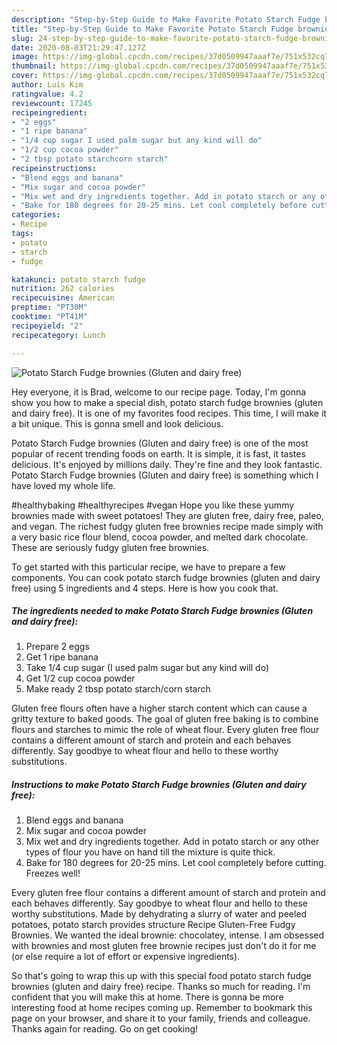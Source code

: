 ```yaml
---
description: "Step-by-Step Guide to Make Favorite Potato Starch Fudge brownies (Gluten and dairy free)"
title: "Step-by-Step Guide to Make Favorite Potato Starch Fudge brownies (Gluten and dairy free)"
slug: 24-step-by-step-guide-to-make-favorite-potato-starch-fudge-brownies-gluten-and-dairy-free
date: 2020-08-03T21:29:47.127Z
image: https://img-global.cpcdn.com/recipes/37d0509947aaaf7e/751x532cq70/potato-starch-fudge-brownies-gluten-and-dairy-free-recipe-main-photo.jpg
thumbnail: https://img-global.cpcdn.com/recipes/37d0509947aaaf7e/751x532cq70/potato-starch-fudge-brownies-gluten-and-dairy-free-recipe-main-photo.jpg
cover: https://img-global.cpcdn.com/recipes/37d0509947aaaf7e/751x532cq70/potato-starch-fudge-brownies-gluten-and-dairy-free-recipe-main-photo.jpg
author: Luis Kim
ratingvalue: 4.2
reviewcount: 17245
recipeingredient:
- "2 eggs"
- "1 ripe banana"
- "1/4 cup sugar I used palm sugar but any kind will do"
- "1/2 cup cocoa powder"
- "2 tbsp potato starchcorn starch"
recipeinstructions:
- "Blend eggs and banana"
- "Mix sugar and cocoa powder"
- "Mix wet and dry ingredients together. Add in potato starch or any other types of flour you have on hand till the mixture is quite thick."
- "Bake for 180 degrees for 20-25 mins. Let cool completely before cutting. Freezes well!"
categories:
- Recipe
tags:
- potato
- starch
- fudge

katakunci: potato starch fudge 
nutrition: 262 calories
recipecuisine: American
preptime: "PT30M"
cooktime: "PT41M"
recipeyield: "2"
recipecategory: Lunch

---
```



![Potato Starch Fudge brownies (Gluten and dairy free)](https://img-global.cpcdn.com/recipes/37d0509947aaaf7e/751x532cq70/potato-starch-fudge-brownies-gluten-and-dairy-free-recipe-main-photo.jpg)

Hey everyone, it is Brad, welcome to our recipe page. Today, I'm gonna show you how to make a special dish, potato starch fudge brownies (gluten and dairy free). It is one of my favorites food recipes. This time, I will make it a bit unique. This is gonna smell and look delicious.

Potato Starch Fudge brownies (Gluten and dairy free) is one of the most popular of recent trending foods on earth. It is simple, it is fast, it tastes delicious. It's enjoyed by millions daily. They're fine and they look fantastic. Potato Starch Fudge brownies (Gluten and dairy free) is something which I have loved my whole life.

#healthybaking #healthyrecipes #vegan Hope you like these yummy brownies made with sweet potatoes! They are gluten free, dairy free, paleo, and vegan. The richest fudgy gluten free brownies recipe made simply with a very basic rice flour blend, cocoa powder, and melted dark chocolate. These are seriously fudgy gluten free brownies.


To get started with this particular recipe, we have to prepare a few components. You can cook potato starch fudge brownies (gluten and dairy free) using 5 ingredients and 4 steps. Here is how you cook that.

<!--inarticleads1-->

##### The ingredients needed to make Potato Starch Fudge brownies (Gluten and dairy free):

1. Prepare 2 eggs
1. Get 1 ripe banana
1. Take 1/4 cup sugar (I used palm sugar but any kind will do)
1. Get 1/2 cup cocoa powder
1. Make ready 2 tbsp potato starch/corn starch


Gluten free flours often have a higher starch content which can cause a gritty texture to baked goods. The goal of gluten free baking is to combine flours and starches to mimic the role of wheat flour. Every gluten free flour contains a different amount of starch and protein and each behaves differently. Say goodbye to wheat flour and hello to these worthy substitutions. 

<!--inarticleads2-->

##### Instructions to make Potato Starch Fudge brownies (Gluten and dairy free):

1. Blend eggs and banana
1. Mix sugar and cocoa powder
1. Mix wet and dry ingredients together. Add in potato starch or any other types of flour you have on hand till the mixture is quite thick.
1. Bake for 180 degrees for 20-25 mins. Let cool completely before cutting. Freezes well!


Every gluten free flour contains a different amount of starch and protein and each behaves differently. Say goodbye to wheat flour and hello to these worthy substitutions. Made by dehydrating a slurry of water and peeled potatoes, potato starch provides structure Recipe Gluten-Free Fudgy Brownies. We wanted the ideal brownie: chocolatey, intense. I am obsessed with brownies and most gluten free brownie recipes just don&#39;t do it for me (or else require a lot of effort or expensive ingredients). 

So that's going to wrap this up with this special food potato starch fudge brownies (gluten and dairy free) recipe. Thanks so much for reading. I'm confident that you will make this at home. There is gonna be more interesting food at home recipes coming up. Remember to bookmark this page on your browser, and share it to your family, friends and colleague. Thanks again for reading. Go on get cooking!
